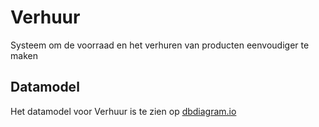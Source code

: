# Verhuur
Systeem om de voorraad en het verhuren van producten eenvoudiger te maken

## Datamodel
Het datamodel voor Verhuur is te zien op [dbdiagram.io](https://dbdiagram.io/d/5eabd62f39d18f5553fe84bd)
